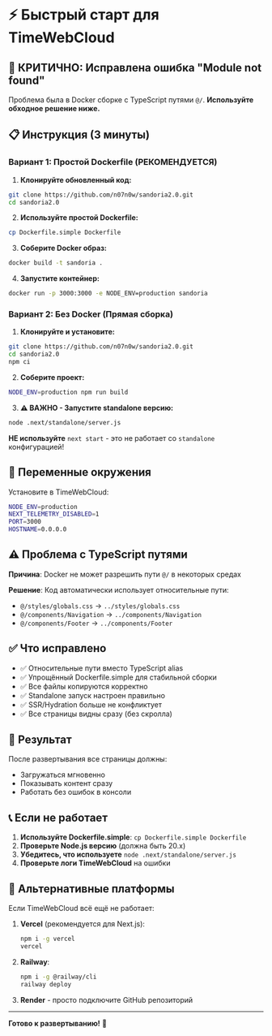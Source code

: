 # ⚡ Быстрый старт для TimeWebCloud

## 🚨 КРИТИЧНО: Исправлена ошибка "Module not found"

Проблема была в Docker сборке с TypeScript путями `@/`. **Используйте обходное решение ниже.**

## 📋 Инструкция (3 минуты)

### Вариант 1: Простой Dockerfile (РЕКОМЕНДУЕТСЯ)

1. **Клонируйте обновленный код:**
```bash
git clone https://github.com/n07n0w/sandoria2.0.git
cd sandoria2.0
```

2. **Используйте простой Dockerfile:**
```bash
cp Dockerfile.simple Dockerfile
```

3. **Соберите Docker образ:**
```bash
docker build -t sandoria .
```

4. **Запустите контейнер:**
```bash
docker run -p 3000:3000 -e NODE_ENV=production sandoria
```

### Вариант 2: Без Docker (Прямая сборка)

1. **Клонируйте и установите:**
```bash
git clone https://github.com/n07n0w/sandoria2.0.git
cd sandoria2.0
npm ci
```

2. **Соберите проект:**
```bash
NODE_ENV=production npm run build
```

3. **⚠️ ВАЖНО - Запустите standalone версию:**
```bash
node .next/standalone/server.js
```

**НЕ используйте** `next start` - это не работает со `standalone` конфигурацией!

## 🔧 Переменные окружения

Установите в TimeWebCloud:
```bash
NODE_ENV=production
NEXT_TELEMETRY_DISABLED=1
PORT=3000
HOSTNAME=0.0.0.0
```

## ⚠️ Проблема с TypeScript путями

**Причина**: Docker не может разрешить пути `@/` в некоторых средах

**Решение**: Код автоматически использует относительные пути:
- `@/styles/globals.css` → `../styles/globals.css`
- `@/components/Navigation` → `../components/Navigation`
- `@/components/Footer` → `../components/Footer`

## ✅ Что исправлено

- ✅ Относительные пути вместо TypeScript alias
- ✅ Упрощённый Dockerfile.simple для стабильной сборки
- ✅ Все файлы копируются корректно
- ✅ Standalone запуск настроен правильно
- ✅ SSR/Hydration больше не конфликтует
- ✅ Все страницы видны сразу (без скролла)

## 🎯 Результат

После развертывания все страницы должны:
- Загружаться мгновенно
- Показывать контент сразу
- Работать без ошибок в консоли

## 📞 Если не работает

1. **Используйте Dockerfile.simple**: `cp Dockerfile.simple Dockerfile`
2. **Проверьте Node.js версию** (должна быть 20.x)
3. **Убедитесь, что используете** `node .next/standalone/server.js`
4. **Проверьте логи TimeWebCloud** на ошибки

## 🔄 Альтернативные платформы

Если TimeWebCloud всё ещё не работает:

1. **Vercel** (рекомендуется для Next.js):
   ```bash
   npm i -g vercel
   vercel
   ```

2. **Railway**:
   ```bash
   npm i -g @railway/cli
   railway deploy
   ```

3. **Render** - просто подключите GitHub репозиторий

---

**Готово к развертыванию!** 🚀 